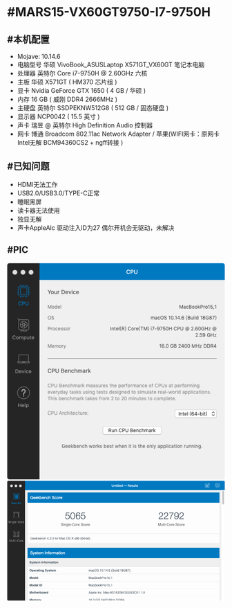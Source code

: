 #MARS15-VX60GT9750-I7-9750H
======
#本机配置
---
 * Mojave: 10.14.6  
 * 电脑型号            华硕 VivoBook_ASUSLaptop X571GT_VX60GT 笔记本电脑  
 * 处理器              英特尔 Core i7-9750H @ 2.60GHz 六核  
 * 主板                华硕 X571GT ( HM370 芯片组 )  
 * 显卡                Nvidia GeForce GTX 1650 ( 4 GB / 华硕 )  
 * 内存                16 GB ( 威刚 DDR4 2666MHz )  
 * 主硬盘              英特尔 SSDPEKNW512G8 ( 512 GB / 固态硬盘 )  
 * 显示器              NCP0042 ( 15.5 英寸  )  
 * 声卡                瑞昱  @ 英特尔 High Definition Audio 控制器  
 * 网卡                博通 Broadcom 802.11ac Network Adapter / 苹果(WIFI网卡：原网卡Intel无解  BCM94360CS2 + ngff转接 )  

#已知问题
---
  * HDMI无法工作  
  * USB2.0/USB3.0/TYPE-C正常  
  * 睡眠黑屏  
  * 读卡器无法使用  
  * 独显无解  
  * 声卡AppleAlc 驱动注入ID为27 偶尔开机会无驱动，未解决  
  
#PIC
---
![Image text](https://raw.githubusercontent.com/Clay-it/VX60GT9750/master/img/WX20191223-115153.png)  
![Image text](https://raw.githubusercontent.com/Clay-it/VX60GT9750/master/img/WX20191223-115451.png)  
